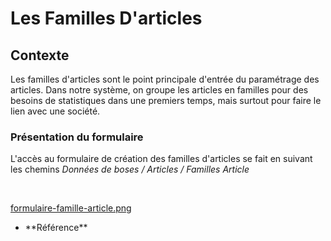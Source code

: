 # Les Familles D'articles

## Contexte

Les familles d'articles sont le point principale d'entrée du paramétrage des articles.
Dans notre système, on groupe les articles en familles pour des besoins de statistiques dans une premiers temps, mais surtout pour faire le lien avec une société.

### Présentation du formulaire

L'accès au formulaire de création des familles d'articles se fait en suivant les chemins 
<span>_Données de boses / Articles / Familles Article_</span>

<br/>

[formulaire-famille-article.png](https://postimg.cc/fk2L4Qtx)

<ul>
    <li> **Référence** </li>
</ul>